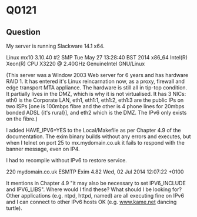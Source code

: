 Q0121
=====

Question
--------

My server is running Slackware 14.1 x64.

Linux mx10 3.10.40 #2 SMP Tue May 27 13:28:40 BST 2014 x86_64 Intel(R) Xeon(R) CPU           X3220  @ 2.40GHz GenuineIntel GNU/Linux

(This server was a Window 2003 Web server for 6 years and has hardware RAID 1.  It has entered it's Linux reincarnation now, as a proxy, firewall and edge transport MTA appliance.  The hardware is still all in tip-top condition.  It partially lives in the DMZ, which is why it is not virtualised.  It has 3 NICs: eth0 is the Corporate LAN, eth1, eth1:1, eth1:2, eth1:3 are the public IPs on two ISPs [one is 100mbps fibre and the other is 4 phone lines for 20mbps bonded ADSL {it's rural}], and eth2 which is the DMZ.  The IPv6 only exists on the fibre.)

I added HAVE_IPV6=YES to the Local/Makefile as per Chapter 4.9 of the documentation.  The exim binary builds without any errors and executes, but when I telnet on port 25 to mx.mydomain.co.uk it fails to respond with the banner message, even on IP4.

I had to recompile without IPv6 to restore service.

220 mydomain.co.uk ESMTP Exim 4.82 Wed, 02 Jul 2014 12:07:22 +0100

It mentions in Chapter 4.9 "it may also be necessary to set IPV6_INCLUDE and IPV6_LIBS".  Where would I find these?  What should I be looking for?  Other applications (e.g. ntpd, httpd, named) are all executing fine on IPv6 and I can connect to other IPv6 hosts OK (e.g. www.kame.net dancing turtle).
